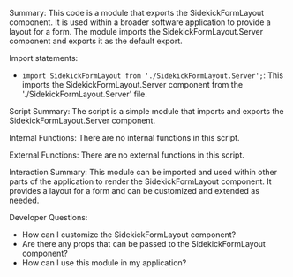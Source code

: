 Summary:
This code is a module that exports the SidekickFormLayout component. It is used within a broader software application to provide a layout for a form. The module imports the SidekickFormLayout.Server component and exports it as the default export.

Import statements:
- `import SidekickFormLayout from './SidekickFormLayout.Server';`: This imports the SidekickFormLayout.Server component from the './SidekickFormLayout.Server' file.

Script Summary:
The script is a simple module that imports and exports the SidekickFormLayout.Server component.

Internal Functions:
There are no internal functions in this script.

External Functions:
There are no external functions in this script.

Interaction Summary:
This module can be imported and used within other parts of the application to render the SidekickFormLayout component. It provides a layout for a form and can be customized and extended as needed.

Developer Questions:
- How can I customize the SidekickFormLayout component?
- Are there any props that can be passed to the SidekickFormLayout component?
- How can I use this module in my application?